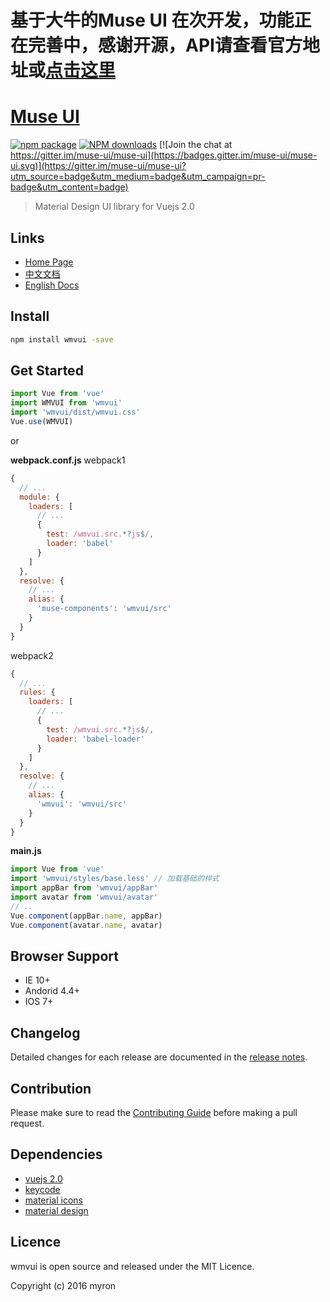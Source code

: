 # 基于大牛的Muse UI 在次开发，功能正在完善中，感谢开源，API请查看官方地址或[点击这里](http://wm.wuhao.in/wmvui)
# [Muse UI](https://api.travis-ci.org/museui/muse-ui.svg?branch=master)
[![npm package](https://img.shields.io/npm/v/muse-ui.svg)](https://www.npmjs.org/package/muse-ui)
[![NPM downloads](http://img.shields.io/npm/dm/muse-ui.svg)](https://npmjs.org/package/muse-ui)
[![Join the chat at https://gitter.im/muse-ui/muse-ui](https://badges.gitter.im/muse-ui/muse-ui.svg)](https://gitter.im/muse-ui/muse-ui?utm_source=badge&utm_medium=badge&utm_campaign=pr-badge&utm_content=badge)

> Material Design UI library for Vuejs 2.0

## Links

* [Home Page](https://www.muse-ui.org/)
* [中文文档](https://www.muse-ui.org/#/install)
* [English Docs](https://www.muse-ui.org/?lang=en)

## Install

```bash
npm install wmvui -save
```

## Get Started

```javascript
import Vue from 'vue'
import WMVUI from 'wmvui'
import 'wmvui/dist/wmvui.css'
Vue.use(WMVUI)
```

or

**webpack.conf.js** webpack1

```javascript
{
  // ...
  module: {
    loaders: [
      // ...
      {
        test: /wmvui.src.*?js$/,
        loader: 'babel'
      }
    ]
  },
  resolve: {
    // ...
    alias: {
      'muse-components': 'wmvui/src'
    }
  }
}
```

webpack2

```javascript
{
  // ...
  rules: {
    loaders: [
      // ...
      {
        test: /wmvui.src.*?js$/,
        loader: 'babel-loader'
      }
    ]
  },
  resolve: {
    // ...
    alias: {
      'wmvui': 'wmvui/src'
    }
  }
}
```

**main.js**

```javascript
import Vue from 'vue'
import 'wmvui/styles/base.less' // 加载基础的样式
import appBar from 'wmvui/appBar'
import avatar from 'wmvui/avatar'
// ..
Vue.component(appBar.name, appBar)
Vue.component(avatar.name, avatar)
```


## Browser Support

* IE 10+
* Andorid 4.4+
* IOS 7+

## Changelog

Detailed changes for each release are documented in the [release notes](https://museui.github.io/#/changeLog).

## Contribution

Please make sure to read the [Contributing Guide](https://museui.github.io/#/contributing) before making a pull request.

## Dependencies

* [vuejs 2.0](https://vuejs.org/)
* [keycode](https://github.com/timoxley/keycode)
* [material icons](https://fonts.googleapis.com/icon?family=Material+Icons)
* [material design](https://material.google.com)

## Licence

wmvui is open source and released under the MIT Licence.

Copyright (c) 2016 myron
